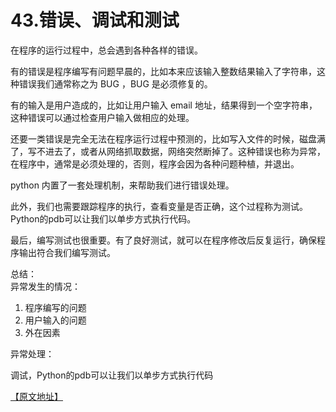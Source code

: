 # 43.错误、调试和测试

在程序的运行过程中，总会遇到各种各样的错误。

有的错误是程序编写有问题早晨的，比如本来应该输入整数结果输入了字符串，这种错误我们通常称之为 BUG ，BUG 是必须修复的。

有的输入是用户造成的，比如让用户输入 email 地址，结果得到一个空字符串，这种错误可以通过检查用户输入做相应的处理。

还要一类错误是完全无法在程序运行过程中预测的，比如写入文件的时候，磁盘满了，写不进去了，或者从网络抓取数据，网络突然断掉了。这种错误也称为异常，在程序中，通常是必须处理的，否则，程序会因为各种问题种植，并退出。

python 内置了一套处理机制，来帮助我们进行错误处理。

此外，我们也需要跟踪程序的执行，查看变量是否正确，这个过程称为测试。Python的pdb可以让我们以单步方式执行代码。

最后，编写测试也很重要。有了良好测试，就可以在程序修改后反复运行，确保程序输出符合我们编写测试。

总结：  
异常发生的情况：

1. 程序编写的问题
2. 用户输入的问题
3. 外在因素

异常处理：

调试，Python的pdb可以让我们以单步方式执行代码

[【原文地址】](https://www.liaoxuefeng.com/wiki/0014316089557264a6b348958f449949df42a6d3a2e542c000/001431913726557e5e43e1ee8d54ee486bddc3f607afb75000)
